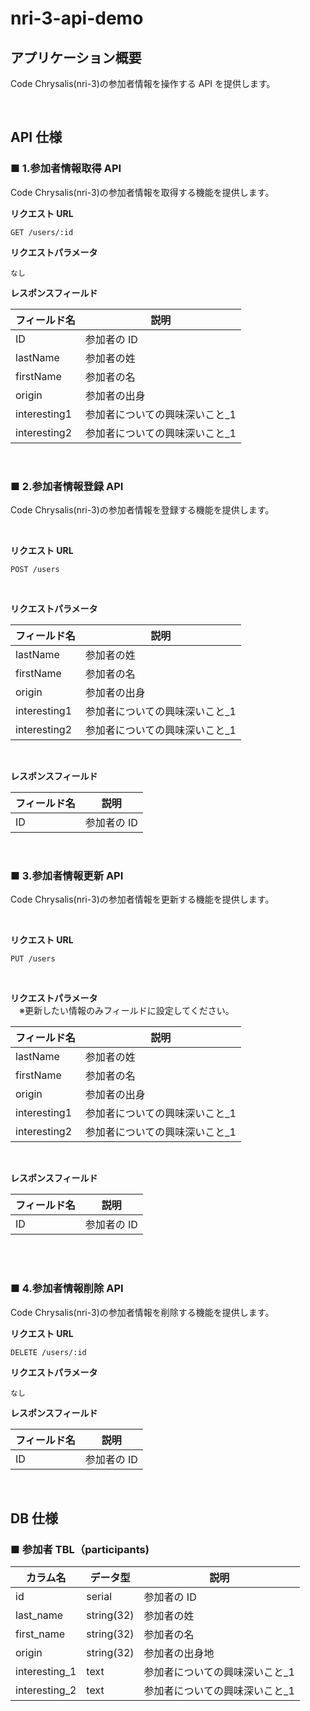# nri-3-api-demo

## アプリケーション概要

Code Chrysalis(nri-3)の参加者情報を操作する API を提供します。

<br>

## API 仕様

### ■ 1.参加者情報取得 API

Code Chrysalis(nri-3)の参加者情報を取得する機能を提供します。

**リクエスト URL**

```
GET /users/:id
```

**リクエストパラメータ**

```
なし
```

**レスポンスフィールド**

| フィールド名 | 説明                            |
| ------------ | ------------------------------- |
| ID           | 参加者の ID                     |
| lastName     | 参加者の姓                      |
| firstName    | 参加者の名                      |
| origin       | 参加者の出身                    |
| interesting1 | 参加者についての興味深いこと\_1 |
| interesting2 | 参加者についての興味深いこと\_1 |

<br>

### ■ 2.参加者情報登録 API

Code Chrysalis(nri-3)の参加者情報を登録する機能を提供します。

<br>

**リクエスト URL**

```
POST /users
```

<br>

**リクエストパラメータ**

| フィールド名 | 説明                            |
| ------------ | ------------------------------- |
| lastName     | 参加者の姓                      |
| firstName    | 参加者の名                      |
| origin       | 参加者の出身                    |
| interesting1 | 参加者についての興味深いこと\_1 |
| interesting2 | 参加者についての興味深いこと\_1 |

<br>

**レスポンスフィールド**

| フィールド名 | 説明        |
| ------------ | ----------- |
| ID           | 参加者の ID |

<br>

### ■ 3.参加者情報更新 API

Code Chrysalis(nri-3)の参加者情報を更新する機能を提供します。

<br>

**リクエスト URL**

```
PUT /users
```

<br>

**リクエストパラメータ**  
　※更新したい情報のみフィールドに設定してください。

| フィールド名 | 説明                            |
| ------------ | ------------------------------- |
| lastName     | 参加者の姓                      |
| firstName    | 参加者の名                      |
| origin       | 参加者の出身                    |
| interesting1 | 参加者についての興味深いこと\_1 |
| interesting2 | 参加者についての興味深いこと\_1 |

<br>

**レスポンスフィールド**

| フィールド名 | 説明        |
| ------------ | ----------- |
| ID           | 参加者の ID |

<br>

<br>

### ■ 4.参加者情報削除 API

Code Chrysalis(nri-3)の参加者情報を削除する機能を提供します。

**リクエスト URL**

```
DELETE /users/:id
```

**リクエストパラメータ**

```
なし
```

**レスポンスフィールド**

| フィールド名 | 説明        |
| ------------ | ----------- |
| ID           | 参加者の ID |

<br>

## DB 仕様

### ■ 参加者 TBL（participants)

| カラム名      | データ型   | 説明                            |
| ------------- | ---------- | ------------------------------- |
| id            | serial     | 参加者の ID                     |
| last_name     | string(32) | 参加者の姓                      |
| first_name    | string(32) | 参加者の名                      |
| origin        | string(32) | 参加者の出身地                  |
| interesting_1 | text       | 参加者についての興味深いこと\_1 |
| interesting_2 | text       | 参加者についての興味深いこと\_1 |
